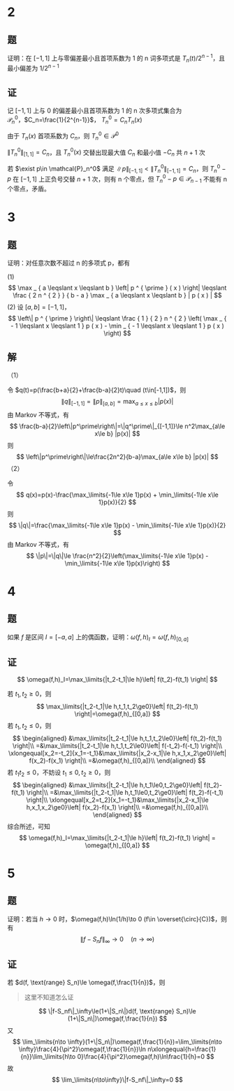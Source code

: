 # 2

## 题

证明：在 $[-1,1]$ 上与零偏差最小且首项系数为 1 的 n 词多项式是 $T_n(t)/2^{n-1}$，且最小偏差为 $1/2^{n-1}$ 

## 证

记 $[-1,1]$ 上与 0 的偏差最小且首项系数为 1 的 n 次多项式集合为 $\mathcal{P}_n^0$，$C_n=\frac{1}{2^{n-1}}$， $T_n^0=C_n T_n(x)$ 

由于 $T_n(x)$ 首项系数为 $C_n$，则 $T_n^0 \in \mathcal{P}^0$ 

$\|T_n^0\|_{[1,1]}=C_n$，且 $T_n^0(x)$ 交替出现最大值 $C_n$ 和最小值 $-C_n$ 共 $n+1$ 次

若 $\exist p\in \mathcal{P}_n^0$ 满足 $\|p\|_{[-1,1]}<\|T_n^0\|_{[-1,1]}=C_n$，则 $T_n^0-p$ 在 $[-1,1]$ 上正负号交替 $n+1$ 次，则有 n 个零点，但 $T_n^0-p\in \mathcal{P}_{n-1}$ 不能有 n 个零点，矛盾。

# 3

## 题

证明：对任意次数不超过 n 的多项式 p，都有

(1)
$$
\max _ { a \leqslant x \leqslant b } \left| p ^ { \prime } ( x ) \right| \leqslant \frac { 2 n ^ { 2 } } { b - a } \max _ { a \leqslant x \leqslant b } | p ( x ) |
$$
(2) 设 $[a,b]=[-1,1]$，
$$
\left\| p ^ { \prime } \right\| \leqslant \frac { 1 } { 2 } n ^ { 2 } \left( \max _ { - 1 \leqslant x \leqslant 1 } p ( x ) - \min _ { - 1 \leqslant x \leqslant 1 } p ( x ) \right)
$$

## 解

（1）

令 $q(t)=p(\frac{b+a}{2}+\frac{b-a}{2}t)\quad (t\in[-1,1])$，则
$$
\|q\|_{[-1,1]}=\|p\|_{[a,b]}=\max_{a\le x\le b} |p(x)|
$$
由 Markov 不等式，有
$$
\frac{b-a}{2}\left\|p^\prime\right\|=\|q^\prime\|_{[-1,1]}\le n^2\max_{a\le x\le b} |p(x)|
$$
则
$$
\left\|p^\prime\right\|\le\frac{2n^2}{b-a}\max_{a\le x\le b} |p(x)|
$$
（2）

令
$$
q(x)=p(x)-\frac{\max_\limits{-1\le x\le 1}p(x) + \min_\limits{-1\le x\le 1}p(x)}{2}
$$
则
$$
\|q\|=\frac{\max_\limits{-1\le x\le 1}p(x) - \min_\limits{-1\le x\le 1}p(x)}{2}
$$
由 Markov 不等式，有
$$
\|p\|=\|q\|\le \frac{n^2}{2}\left(\max_\limits{-1\le x\le 1}p(x) - \min_\limits{-1\le x\le 1}p(x)\right)
$$

# 4

## 题

如果 $f$ 是区间 $I=[-a,a]$ 上的偶函数，证明：$\omega(f,h)_I=\omega(f,h)_{[0,a]}$

## 证

$$
\omega(f,h)_I=\max_\limits{|t_2-t_1|\le h}\left| f(t_2)-f(t_1) \right|
$$

若 $t_1,t_2\ge 0$，则
$$
\max_\limits{|t_2-t_1|\le h,t_1,t_2\ge0}\left| f(t_2)-f(t_1) \right|=\omega(f,h)_{[0,a]}
$$
若 $t_1,t_2\le 0$，则
$$
\begin{aligned}
&\max_\limits{|t_2-t_1|\le h,t_1,t_2\le0}\left| f(t_2)-f(t_1) \right|\\
=&\max_\limits{|t_2-t_1|\le h,t_1,t_2\le0}\left| f(-t_2)-f(-t_1) \right|\\
\xlongequal[x_2=-t_2]{x_1=-t_1}&\max_\limits{|x_2-x_1|\le h,x_1,x_2\ge0}\left| f(x_2)-f(x_1) \right|\\
=&\omega(f,h)_{[0,a]}\\
\end{aligned}
$$
若 $t_1t_2\le0$，不妨设 $t_1\le0,t_2\ge0$，则
$$
\begin{aligned}
&\max_\limits{|t_2-t_1|\le h,t_1\le0,t_2\ge0}\left| f(t_2)-f(t_1) \right|\\
=&\max_\limits{|t_2-t_1|\le h,t_1\le0,t_2\ge0}\left| f(t_2)-f(-t_1) \right|\\
\xlongequal[x_2=t_2]{x_1=-t_1}&\max_\limits{|x_2-x_1|\le h,x_1,x_2\ge0}\left| f(x_2)-f(x_1) \right|\\
=&\omega(f,h)_{[0,a]}\\
\end{aligned}
$$
综合所述，可知
$$
\omega(f,h)_I=\max_\limits{|t_2-t_1|\le h}\left| f(t_2)-f(t_1) \right| = \omega(f,h)_{[0,a]}
$$

# 5

## 题

证明：若当 $h\to 0$ 时，$\omega(f,h)\ln(1/h)\to 0 (f\in \overset{\circ}{C})$，则有
$$
\|f-S_nf\|_\infty\to0\quad(n\to\infty)
$$

## 证

若 $d(f, \text{range} S_n)\le \omega(f,\frac{1}{n})$，则

> 这里不知道怎么证

$$
\|f-S_nf\|_\infty\le(1+\|S_n\|)d(f, \text{range} S_n)\le (1+\|S_n\|)\omega(f,\frac{1}{n})
$$
又
$$
\lim_\limits{n\to \infty}(1+\|S_n\|)\omega(f,\frac{1}{n})=\lim_\limits{n\to \infty}\frac{4}{\pi^2}\omega(f,\frac{1}{n})\ln n\xlongequal{h=\frac{1}{n}}\lim_\limits{h\to 0}\frac{4}{\pi^2}\omega(f,h)\ln\frac{1}{h}=0
$$
故
$$
\lim_\limits{n\to\infty}\|f-S_nf\|_\infty=0
$$
